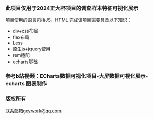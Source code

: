 ### 此项目仅用于2024正大杯项目的调查样本特征可视化展示
项目使用的语言包括JS，HTML
完成该项目需要具备以下知识：
- div+css布局
- flex布局
- Less
- 原生js+jquery使用
- rem适配
- echarts基础

### 参考b站视频：ECharts数据可视化项目-大屏数据可视化展示-echarts 图表制作[](https://www.bilibili.com/video/BV1v7411R7mp/?p=3&vd_source=e85379b29dda7350aed2bcd43576f603)
### 版权所有
联系邮箱gxywork@qq.com
